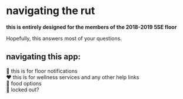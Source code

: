 # navigating the rut

**this is entirely designed for the members of the 2018-2019 5SE floor**

Hopefully, this answers most of your questions.

## navigating this app:

:bell: this is for floor notifications
<br>
:heart: this is for wellness services and any other help links
<br>
:fork_and_knife: food options
<br>
:key: locked out?

<i class="fa fa-bell"></i>